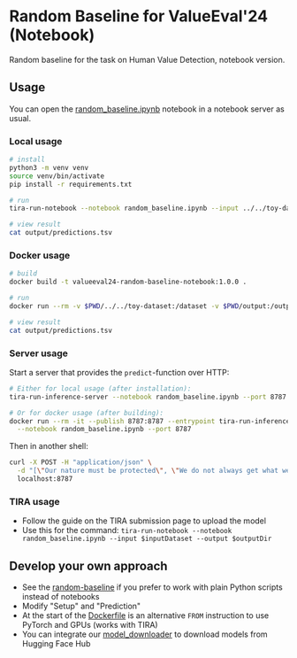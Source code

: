 # Random Baseline for ValueEval'24 (Notebook)
Random baseline for the task on Human Value Detection, notebook version.

## Usage
You can open the [random_baseline.ipynb](random_baseline.ipynb) notebook in a notebook server as usual.

### Local usage
```bash
# install
python3 -m venv venv
source venv/bin/activate
pip install -r requirements.txt

# run
tira-run-notebook --notebook random_baseline.ipynb --input ../../toy-dataset --output output

# view result
cat output/predictions.tsv
```

### Docker usage
```bash
# build
docker build -t valueeval24-random-baseline-notebook:1.0.0 .

# run
docker run --rm -v $PWD/../../toy-dataset:/dataset -v $PWD/output:/output valueeval24-random-baseline-notebook:1.0.0

# view result
cat output/predictions.tsv
```

### Server usage
Start a server that provides the `predict`-function over HTTP:
```bash
# Either for local usage (after installation):
tira-run-inference-server --notebook random_baseline.ipynb --port 8787

# Or for docker usage (after building):
docker run --rm -it --publish 8787:8787 --entrypoint tira-run-inference-server valueeval24-random-baseline-notebook:1.0.0 \
  --notebook random_baseline.ipynb --port 8787
```
Then in another shell:
```bash
curl -X POST -H "application/json" \
  -d "[\"Our nature must be protected\", \"We do not always get what we want\"]" \
  localhost:8787
```

### TIRA usage
- Follow the guide on the TIRA submission page to upload the model
- Use this for the command: `tira-run-notebook --notebook random_baseline.ipynb --input $inputDataset --output $outputDir`


## Develop your own approach
- See the [random-baseline](../random-baseline/) if you prefer to work with plain Python scripts instead of notebooks
- Modify "Setup" and "Prediction"
- At the start of the [Dockerfile](Dockerfile) is an alternative `FROM` instruction to use PyTorch and GPUs (works with TIRA)
- You can integrate our [model_downloader](../model-downloader/) to download models from Hugging Face Hub

